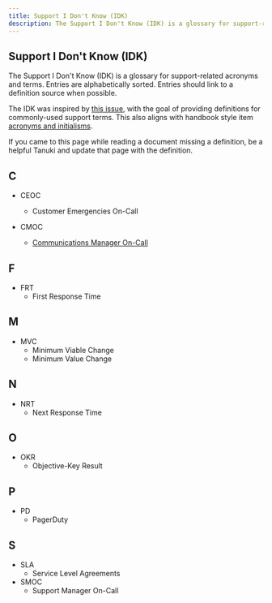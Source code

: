```yaml
---
title: Support I Don't Know (IDK)
description: The Support I Don't Know (IDK) is a glossary for support-related acronyms and terms.
---
```


## Support I Don't Know (IDK)

The Support I Don't Know (IDK) is a glossary for support-related acronyms and
terms. Entries are alphabetically sorted. Entries should link to a definition
source when possible.

The IDK was inspired by [this issue](https://gitlab.com/gitlab-com/support/support-team-meta/-/issues/6327),
with the goal of providing definitions for commonly-used support terms. This
also aligns with handbook style item [acronyms and initialisms](/handbook/marketing/brand-and-product-marketing/brand/content-style-guide/#acronyms-and-initialisms).

If you came to this page while reading a document missing a definition, be a helpful Tanuki and update that page with the definition.

## C

- CEOC
  - Customer Emergencies On-Call

- CMOC
  - [Communications Manager On-Call](/handbook/engineering/infrastructure/incident-management/#roles-and-responsibilities)

## F

- FRT
  - First Response Time

## M

- MVC
  - Minimum Viable Change
  - Minimum Value Change

## N

- NRT
  - Next Response Time

## O

- OKR
  - Objective-Key Result
 
## P

- PD
  - PagerDuty
## S
 
- SLA
  - Service Level Agreements
- SMOC
  - Support Manager On-Call